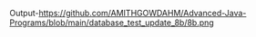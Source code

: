 Output-https://github.com/AMITHGOWDAHM/Advanced-Java-Programs/blob/main/database_test_update_8b/8b.png
